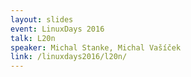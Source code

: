 ```yaml
---
layout: slides
event: LinuxDays 2016
talk: L20n
speaker: Michal Stanke, Michal Vašíček
link: /linuxdays2016/l20n/
---
```


